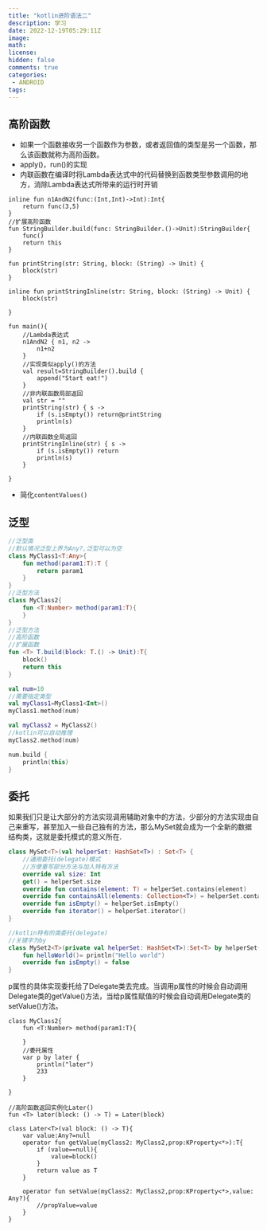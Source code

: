 ```yaml
---
title: "kotlin进阶语法二"
description: 学习
date: 2022-12-19T05:29:11Z
image: 
math: 
license: 
hidden: false
comments: true
categories:
 - ANDROID
tags:
---
```

## 高阶函数

- 如果一个函数接收另一个函数作为参数，或者返回值的类型是另一个函数，那么该函数就称为高阶函数。
- apply()，run()的实现
- 内联函数在编译时将Lambda表达式中的代码替换到函数类型参数调用的地方，消除Lambda表达式所带来的运行时开销

```
inline fun n1AndN2(func:(Int,Int)->Int):Int{
    return func(3,5)
}
//扩展高阶函数
fun StringBuilder.build(func: StringBuilder.()->Unit):StringBuilder{
    func()
    return this
}

fun printString(str: String, block: (String) -> Unit) {
    block(str)
}

inline fun printStringInline(str: String, block: (String) -> Unit) {
    block(str)

}

fun main(){
    //Lambda表达式
    n1AndN2 { n1, n2 ->
        n1+n2
    }
	//实现类似apply()的方法
    val result=StringBuilder().build {
        append("Start eat!")
    }
	//非内联函数局部返回
    val str = ""
    printString(str) { s ->
        if (s.isEmpty()) return@printString
        println(s)
    }
	//内联函数全局返回
    printStringInline(str) { s ->
        if (s.isEmpty()) return
        println(s)
    }

}

```

- 简化`contentValues()`


## 泛型

```kotlin
//泛型类
//默认情况泛型上界为Any?,泛型可以为空
class MyClass1<T:Any>{
    fun method(param1:T):T {
        return param1
    }
}
//泛型方法
class MyClass2{
    fun <T:Number> method(param1:T){
    }
}
//泛型方法
//高阶函数
//扩展函数
fun <T> T.build(block: T.() -> Unit):T{
    block()
    return this
}

val num=10
//需要指定类型
val myClass1=MyClass1<Int>()
myClass1.method(num)

val myClass2 = MyClass2()
//kotlin可以自动推理
myClass2.method(num)

num.build {
	println(this)
}

```


## 委托

如果我们只是让大部分的方法实现调用辅助对象中的方法，少部分的方法实现由自己来重写，甚至加入一些自己独有的方法，那么MySet就会成为一个全新的数据结构类，这就是委托模式的意义所在.

```kotlin
class MySet<T>(val helperSet: HashSet<T>) : Set<T> {
    //通用委托(delegate)模式
    //方便重写部分方法与加入特有方法
    override val size: Int
    get() = helperSet.size
    override fun contains(element: T) = helperSet.contains(element)
    override fun containsAll(elements: Collection<T>) = helperSet.containsAll(elements)
    override fun isEmpty() = helperSet.isEmpty()
    override fun iterator() = helperSet.iterator()
}

//kotlin特有的类委托(delegate)
//关键字为by
class MySet2<T>(private val helperSet: HashSet<T>):Set<T> by helperSet{
    fun helloWorld()= println("Hello world")
    override fun isEmpty() = false
}
```

p属性的具体实现委托给了Delegate类去完成。当调用p属性的时候会自动调用Delegate类的getValue()方法，当给p属性赋值的时候会自动调用Delegate类的setValue()方法。
```
class MyClass2{
    fun <T:Number> method(param1:T){

    }
	//委托属性
    var p by later {
        println("later")
        233
    }

}

//高阶函数返回实例化Later()
fun <T> later(block: () -> T) = Later(block)

class Later<T>(val block: () -> T){
    var value:Any?=null
    operator fun getValue(myClass2: MyClass2,prop:KProperty<*>):T{
        if (value==null){
            value=block()
        }
        return value as T
    }

    operator fun setValue(myClass2: MyClass2,prop:KProperty<*>,value: Any?){
        //propValue=value
    }
}
```